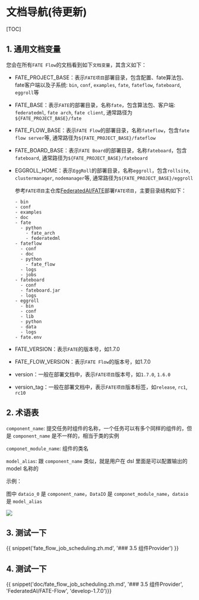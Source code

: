 # 文档导航(待更新)

[TOC]

## 1. 通用文档变量

您会在所有`FATE Flow`的文档看到如下`文档变量`，其含义如下：

- FATE_PROJECT_BASE：表示`FATE项目`部署目录，包含配置、fate算法包、fate客户端以及子系统: `bin`, `conf`, `examples`, `fate`, `fateflow`, `fateboard`, `eggroll`等
- FATE_BASE：表示`FATE`的部署目录，名称`fate`，包含算法包、客户端: `federatedml`, `fate arch`, `fate client`, 通常路径为`${FATE_PROJECT_BASE}/fate`
- FATE_FLOW_BASE：表示`FATE Flow`的部署目录，名称`fateflow`，包含`fate flow server`等, 通常路径为`${FATE_PROJECT_BASE}/fateflow`
- FATE_BOARD_BASE：表示`FATE Board`的部署目录，名称`fateboard`，包含`fateboard`, 通常路径为`${FATE_PROJECT_BASE}/fateboard`
- EGGROLL_HOME：表示`EggRoll`的部署目录，名称`eggroll`，包含`rollsite`, `clustermanager`, `nodemanager`等, 通常路径为`${FATE_PROJECT_BASE}/eggroll`

    参考`FATE项目`主仓库[FederatedAI/FATE](https://github.com/FederatedAI/FATE)部署`FATE项目`，主要目录结构如下：

      - bin
      - conf
      - examples
      - doc
      - fate
        - python
          - fate_arch
          - federatedml
      - fateflow
        - conf
        - doc
        - python
          - fate_flow
        - logs
        - jobs
      - fateboard
        - conf
        - fateboard.jar
        - logs
      - eggroll
        - bin
        - conf
        - lib
        - python
        - data
        - logs
      - fate.env

- FATE_VERSION：表示`FATE`的版本号，如1.7.0
- FATE_FLOW_VERSION：表示`FATE Flow`的版本号，如1.7.0
- version：一般在部署文档中，表示`FATE项目`版本号，如`1.7.0`, `1.6.0`
- version_tag：一般在部署文档中，表示`FATE项目`版本标签，如`release`, `rc1`, `rc10`

## 2. 术语表

`component_name`: 提交任务时组件的名称，一个任务可以有多个同样的组件的，但是 `component_name` 是不一样的，相当于类的实例

`componet_module_name`: 组件的类名

`model_alias`: 跟 `component_name` 类似，就是用户在 dsl 里面是可以配置输出的 model 名称的

示例：

图中 `dataio_0` 是 `component_name`，`DataIO` 是 `componet_module_name`，`dataio` 是 `model_alias`

![](https://user-images.githubusercontent.com/1758850/124451776-52ee4500-ddb8-11eb-94f2-d43d5174ca4d.png)

## 3. 测试一下

{{ snippet('fate_flow_job_scheduling.zh.md', '### 3.5 组件Provider') }}

## 4. 测试一下

{{ snippet('doc/fate_flow_job_scheduling.zh.md', '### 3.5 组件Provider', 'FederatedAI/FATE-Flow', 'develop-1.7.0')}}


